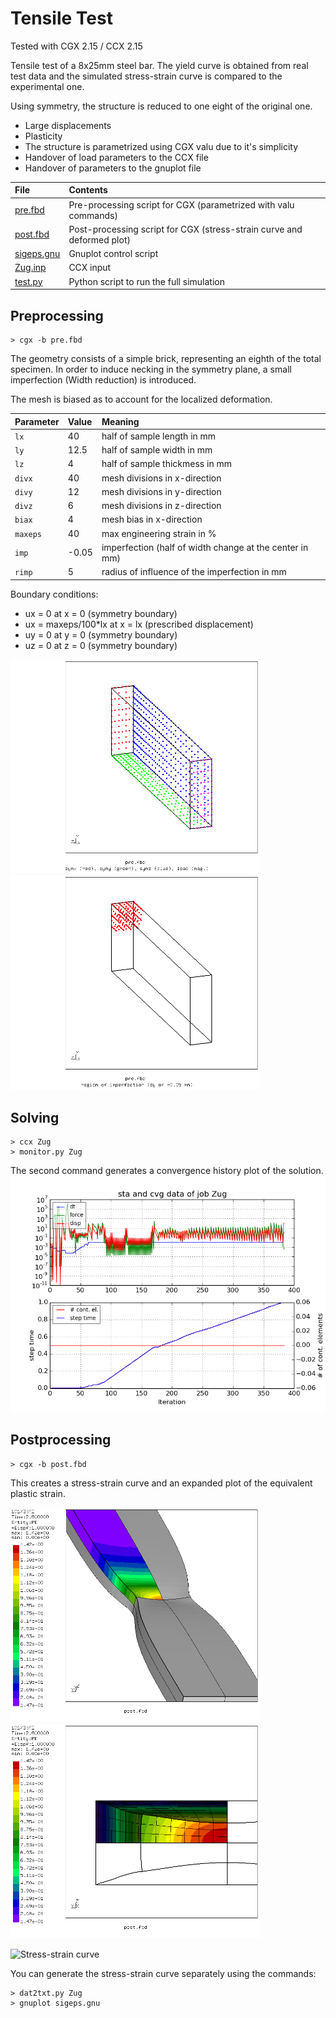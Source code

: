# Tensile Test
Tested with CGX 2.15 / CCX 2.15

Tensile test of a 8x25mm steel bar. The yield curve is obtained from real test data and the simulated stress-strain curve is compared to the experimental one.

Using symmetry, the structure is reduced to one eight of the original one.


+ Large displacements
+ Plasticity
+ The structure is parametrized using CGX valu due to it's simplicity
+ Handover of load parameters to the CCX file
+ Handover of parameters to the gnuplot file


File                     | Contents    
:-------------           | :-------------
[pre.fbd](pre.fbd)       | Pre-processing script for CGX (parametrized with valu commands)      
[post.fbd](post.fbd)     | Post-processing script for CGX (stress-strain curve and deformed plot)
[sigeps.gnu](sigeps.gnu) | Gnuplot control script
[Zug.inp](Zug.inp)       | CCX input
[test.py](test.py)       | Python script to run the full simulation


## Preprocessing

```
> cgx -b pre.fbd
```

The geometry consists of a simple brick, representing an eighth of the total specimen. In order to induce necking in the symmetry plane, a small imperfection (Width reduction) is introduced.

The mesh is biased as to account for the localized deformation.

| Parameter | Value | Meaning |
| :---------|  :--- | :------------- |
| `lx`      | 40    | half of sample length in mm |
| `ly`      | 12.5  | half of sample width in mm |
| `lz`      | 4     | half of sample thickmess in mm |
| `divx`    | 40    | mesh divisions in x-direction |
| `divy`    | 12    | mesh divisions in y-direction |
| `divz`    | 6     | mesh divisions in z-direction |
| `biax`    | 4     | mesh bias in x-direction |
| `maxeps`  | 40    | max engineering strain in % |
| `imp`     | -0.05 | imperfection (half of width change at the center in mm)|
| `rimp`    | 5     | radius of influence of the imperfection in mm|

Boundary conditions:
* ux = 0 at x = 0 (symmetry boundary)
* ux = maxeps/100*lx at x = lx (prescribed displacement)
* uy = 0 at y = 0 (symmetry boundary)
* uz = 0 at z = 0 (symmetry boundary)

<img src="zug-geo.png" width="400"><img src="zug-imp.png" width="400">


## Solving

```
> ccx Zug
> monitor.py Zug
```
The second command generates a convergence history plot of the solution.
<img src="Zug.png" title="Convergence history">

## Postprocessing

```
> cgx -b post.fbd
```
This creates a stress-strain curve and an expanded plot of the equivalent plastic strain.

<img src="pe.png" width="400" title="Equivalent plastic strain"><img src="pe-int.png" width="400" title="Equivalent plastic strain">

<img src="sigeps.png" width="500" title="Stress-strain curve">

You can generate the stress-strain curve separately using the commands:

```
> dat2txt.py Zug
> gnuplot sigeps.gnu
```

